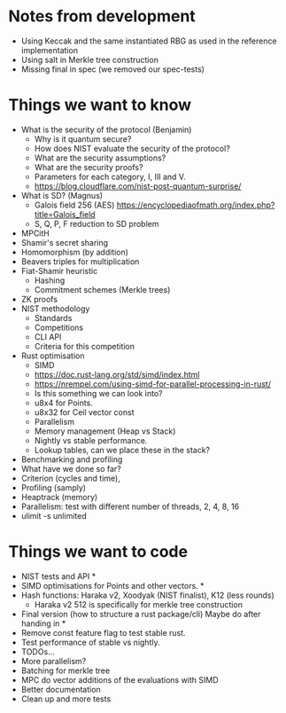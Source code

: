 # Notes from development

- Using Keccak and the same instantiated RBG as used in the reference implementation
- Using salt in Merkle tree construction
- Missing final in spec (we removed our spec-tests)

# Things we want to know

- What is the security of the protocol (Benjamin)
  - Why is it quantum secure?
  - How does NIST evaluate the security of the protocol?
  - What are the security assumptions?
  - What are the security proofs?
  - Parameters for each category, I, III and V.
  - https://blog.cloudflare.com/nist-post-quantum-surprise/
- What is SD? (Magnus)
  - Galois field 256 (AES) https://encyclopediaofmath.org/index.php?title=Galois_field
  - S, Q, P, F reduction to SD problem
- MPCitH
- Shamir's secret sharing
- Homomorphism (by addition)
- Beavers triples for multiplication
- Fiat-Shamir heuristic
  - Hashing
  - Commitment schemes (Merkle trees)
- ZK proofs
- NIST methodology
  - Standards
  - Competitions
  - CLI API
  - Criteria for this competition
- Rust optimisation
  - SIMD
  - https://doc.rust-lang.org/std/simd/index.html
  - https://nrempel.com/using-simd-for-parallel-processing-in-rust/
  - Is this something we can look into?
  - u8x4 for Points.
  - u8x32 for Ceil vector const
  - Parallelism
  - Memory management (Heap vs Stack)
  - Nightly vs stable performance.
  - Lookup tables, can we place these in the stack?
- Benchmarking and profiling
 - What have we done so far?
  - Criterion (cycles and time), 
  - Profiling (samply)
  - Heaptrack (memory)
  - Parallelism: test with different number of threads, 2, 4, 8, 16
  - ulimit -s unlimited

# Things we want to code

- NIST tests and API \*
- SIMD optimisations for Points and other vectors. \*
- Hash functions: Haraka v2, Xoodyak (NIST finalist), K12 (less rounds)
  - Haraka v2 512 is specifically for merkle tree construction
- Final version (how to structure a rust package/cli) Maybe do after handing in \*
- Remove const feature flag to test stable rust.
- Test performance of stable vs nightly.
- TODOs...
- More parallelism?
- Batching for merkle tree
- MPC do vector additions of the evaluations with SIMD
- Better documentation
- Clean up and more tests
